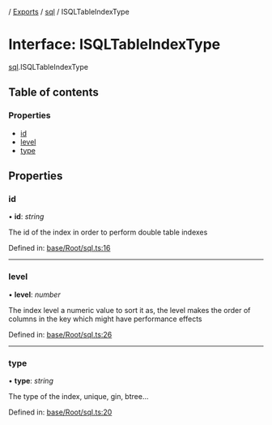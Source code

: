 [](../README.md) / [Exports](../modules.md) / [sql](../modules/sql.md) / ISQLTableIndexType

# Interface: ISQLTableIndexType

[sql](../modules/sql.md).ISQLTableIndexType

## Table of contents

### Properties

- [id](sql.isqltableindextype.md#id)
- [level](sql.isqltableindextype.md#level)
- [type](sql.isqltableindextype.md#type)

## Properties

### id

• **id**: *string*

The id of the index in order to perform double table indexes

Defined in: [base/Root/sql.ts:16](https://github.com/onzag/itemize/blob/0569bdf2/base/Root/sql.ts#L16)

___

### level

• **level**: *number*

The index level a numeric value to sort it as, the level
makes the order of columns in the key which might have
performance effects

Defined in: [base/Root/sql.ts:26](https://github.com/onzag/itemize/blob/0569bdf2/base/Root/sql.ts#L26)

___

### type

• **type**: *string*

The type of the index, unique, gin, btree...

Defined in: [base/Root/sql.ts:20](https://github.com/onzag/itemize/blob/0569bdf2/base/Root/sql.ts#L20)
